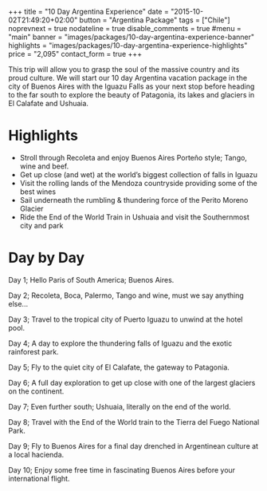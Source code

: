 +++
title = "10 Day Argentina Experience"
date = "2015-10-02T21:49:20+02:00"
button = "Argentina Package"
tags = ["Chile"]
noprevnext = true
nodateline = true
disable_comments = true
#menu = "main"
banner = "images/packages/10-day-argentina-experience-banner"
highlights = "images/packages/10-day-argentina-experience-highlights"
price = "2,095"
contact_form = true
+++

This trip will allow you to grasp the soul of the massive country and its proud culture. We will start our 10 day Argentina vacation package in the city of Buenos Aires with the Iguazu Falls as your next stop before heading to the far south to explore the beauty of Patagonia, its lakes and glaciers in El Calafate and Ushuaia.  

# Highlights

* Stroll through Recoleta and enjoy Buenos Aires Porteño style; Tango, wine and beef.
* Get up close (and wet) at the world’s biggest collection of falls in Iguazu
* Visit the rolling lands of the Mendoza countryside providing some of the best wines
* Sail underneath the rumbling & thundering force of the Perito Moreno Glacier
* Ride the End of the World Train in Ushuaia and visit the Southernmost city and park

# Day by Day

Day 1; Hello Paris of South America; Buenos Aires.

Day 2; Recoleta, Boca, Palermo, Tango and wine, must we say anything else...

Day 3; Travel to the tropical city of Puerto Iguazu to unwind at the hotel pool.

Day 4; A day to explore the thundering falls of Iguazu and the exotic rainforest park.

Day 5; Fly to the quiet city of El Calafate, the gateway to Patagonia.

Day 6; A full day exploration to get up close with one of the largest glaciers on the continent.

Day 7;  Even further south; Ushuaia, literally on the end of the world.

Day 8; Travel with the End of the World train to the Tierra del Fuego National Park.

Day 9; Fly to Buenos Aires for a final day drenched in Argentinean culture at a local hacienda.

Day 10; Enjoy some free time in fascinating Buenos Aires before your international flight.
